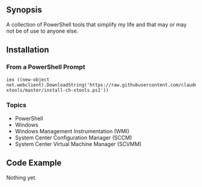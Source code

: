 ## Synopsis

A collection of PowerShell tools that simplify my life and that may or may not be of use to anyone else.

## Installation

### From a PowerShell Prompt

    iex ((new-object net.webclient).DownloadString('https://raw.githubusercontent.com/claudehenchoz/ch-xtools/master/install-ch-xtools.ps1'))

### Topics

* PowerShell
* Windows
* Windows Management Instrumentation (WMI)
* System Center Configuration Manager (SCCM)
* System Center Virtual Machine Manager (SCVMM)

## Code Example

Nothing yet.
